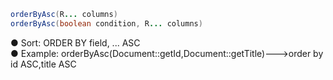 ```java
orderByAsc(R... columns)
orderByAsc(boolean condition, R... columns)
```
● Sort: ORDER BY field, ... ASC<br />● Example: orderByAsc(Document::getId,Document::getTitle)--->order by id ASC,title ASC
